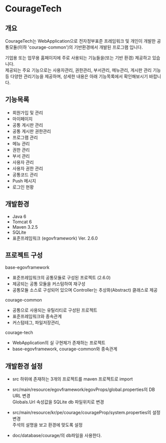 # CourageTech

## 개요
CourageTech는 WebApplication으로 전자정부표준 프레임워크 및 개인이 개발한 공통모듈(이하 'courage-common')의 기반환경에서 개발된 프로그램 입니다.

기업용 또는 업무용 홈페이지에 주로 사용되는 기능들을(또는 기반 환경) 제공하고 있습니다. <br />
제공되는 주요 기능으로는 사용자관리, 권한관리, 부서관리, 메뉴관리, 게시판 관리 기능 등 다양한 관리기능을 제공하며, 상세한 내용은 아래 기능목록에서 확인해보시기 바랍니다.

## 기능목록
- 회원가입 및 관리
- 마이페이지
- 공통 게시판 관리
- 공통 게시판 권한관리
- 프로그램  관리
- 메뉴 관리
- 권한 관리
- 부서 관리
- 사용자 관리
- 사용자 권한 관리
- 공통코드 관리
- Push 메시지
- 로그인 현황

## 개발환경

- Java 6
- Tomcat 6
- Maven 3.2.5
- SQLite
- 표준프레임워크 (egovframework) Ver. 2.6.0

## 프로젝트 구성
base-egovframework
- 표준프레임워크의 공통모듈로 구성된 프로젝트 (2.6.0)
- 제공되는 공통 모듈을 커스텀하여 재구성
- 공통모듈 소스로 구성되어 있으며 Controller는 추상화(Abstract) 클래스로 제공

courage-common
- 공통으로 사용되는 유틸리티로 구성된 프로젝트
- 표준프레임워크와 종속관계
- 커스텀테그, 파일저장관리, 

courage-tech
- WebApplication의 실 구현체가 존재하는 프로젝트
- base-egovframework, courage-common와 종속관계

## 개발환경 설정
- src 하위에 존재하는 3개의 프로젝트를 maven 프로젝트로 import
- src/main/resource/egovframework/egovProps/global.properties의 DB URL 변경 <br />
Globals.Url 속성값을 SQLite db 파일위치로 변경


- src/main/resource/kr/pe/courage/courageProp/system.properties의 설정 변경 <br />
주석의 설명을 보고 환경에 맞도록 설정

- doc/database/courage/의 db파일을 사용한다.
